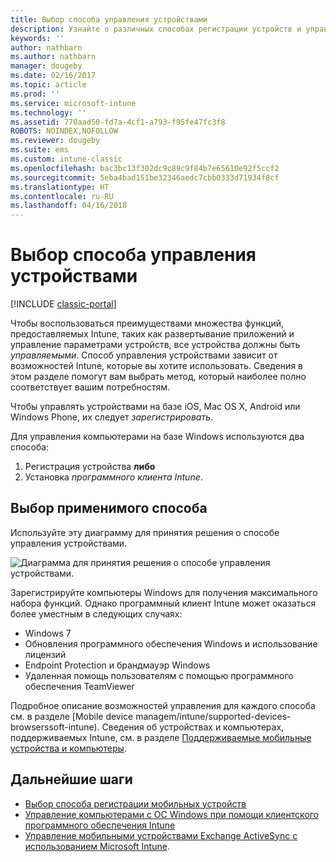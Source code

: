 ```yaml
---
title: Выбор способа управления устройствами
description: Узнайте о различных способах регистрации устройств и управления ими.
keywords: ''
author: nathbarn
ms.author: nathbarn
manager: dougeby
ms.date: 02/16/2017
ms.topic: article
ms.prod: ''
ms.service: microsoft-intune
ms.technology: ''
ms.assetid: 770aad50-fd7a-4cf1-a793-f95fe47fc3f8
ROBOTS: NOINDEX,NOFOLLOW
ms.reviewer: dougeby
ms.suite: ems
ms.custom: intune-classic
ms.openlocfilehash: bac3bc13f302dc9c89c9f84b7e65610e92f5ccf2
ms.sourcegitcommit: 5eba4bad151be32346aedc7cbb0333d71934f8cf
ms.translationtype: HT
ms.contentlocale: ru-RU
ms.lasthandoff: 04/16/2018
---
```

# <a name="choose-how-to-manage-devices"></a>Выбор способа управления устройствами

[!INCLUDE [classic-portal](../includes/classic-portal.md)]

Чтобы воспользоваться преимуществами множества функций, предоставляемых Intune, таких как развертывание приложений и управление параметрами устройств, все устройства должны быть *управляемыми*. Способ управления устройствами зависит от возможностей Intune, которые вы хотите использовать. Сведения в этом разделе помогут вам выбрать метод, который наиболее полно соответствует вашим потребностям.

Чтобы управлять устройствами на базе iOS, Mac OS X, Android или Windows Phone, их следует *зарегистрировать*.

Для управления компьютерами на базе Windows используются два способа:

1. Регистрация устройства **либо**
2. Установка *программного клиента Intune*.

## <a name="decide-which-method-to-use"></a>Выбор применимого способа
Используйте эту диаграмму для принятия решения о способе управления устройствами.

![Диаграмма для принятия решения о способе управления устройствами.](./media/choose-manage-method.png)

Зарегистрируйте компьютеры Windows для получения максимального набора функций. Однако программный клиент Intune может оказаться более уместным в следующих случаях:

- Windows 7
- Обновления программного обеспечения Windows и использование лицензий
- Endpoint Protection и брандмауэр Windows
- Удаленная помощь пользователям с помощью программного обеспечения TeamViewer

Подробное описание возможностей управления для каждого способа см. в разделе [Mobile device managem/intune/supported-devices-browserssoft-intune).
Сведения об устройствах и компьютерах, поддерживаемых Intune, см. в разделе [Поддерживаемые мобильные устройства и компьютеры](/intune/supported-devices-browsers#intune-supported-devices).

## <a name="next-steps"></a>Дальнейшие шаги

- [Выбор способа регистрации мобильных устройств](/intune-classic/get-started/choose-how-to-enroll-devices1)
- [Управление компьютерами с ОС Windows при помощи клиентского программного обеспечения Intune](/intune-classic/deploy-use/manage-windows-pcs-with-microsoft-intune)
- [Управление мобильными устройствами Exchange ActiveSync с использованием Microsoft Intune](/intune-classic/deploy-use/mobile-device-management-with-exchange-activesync-and-microsoft-intune).
